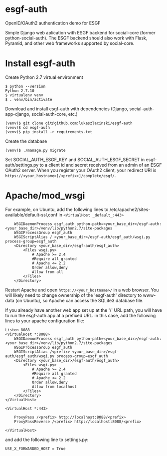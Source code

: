# esgf-auth
OpenID/OAuth2 authentication demo for ESGF

Simple Django web aplication with ESGF backend for social-core (former python-social-auth). The ESGF backend should also work with Flask, Pyramid, and other web frameworks supported by social-core.

# Install esgf-auth

Create Python 2.7 virtual environment

```
$ python --version 
Python 2.7.10
$ virtualenv venv
$ . venv/bin/activate
```

Download and install esgf-auth with dependencies (Django, social-auth-app-django, social-auth-core, etc.)

```
(venv)$ git clone git@github.com:lukaszlacinski/esgf-auth
(venv)$ cd esgf-auth
(venv)$ pip install -r requirements.txt
```

Create the database

```
(venv)$ ./manage.py migrate
```

Set SOCIAL_AUTH_ESGF_KEY and SOCIAL_AUTH_ESGF_SECRET in esgf-auth/settings.py to a client id and secret received from an admin of an ESGF OAuth2 server. When you register your OAuth2 client, your redirect URI is `https://<your_hostname>[/<prefix>]/complete/esgf/`.


# Apache/mod_wsgi

For example, on Ubuntu, add the following lines to /etc/apache2/sites-available/default-ssl,conf in `<VirtualHost _default_:443>`

```
    WSGIDaemonProcess esgf_auth python-path=<your_base_dir>/esgf-auth:<your_base_dir>/venv/lib/python2.7/site-packages
    WSGIProcessGroup esgf_auth
    WSGIScriptAlias / <your_base_dir>/esgf-auth/esgf_auth/wsgi.py process-group=esgf_auth
    <Directory <your_base_dir>/esgf-auth/esgf_auth>
        <Files wsgi.py>
            # Apache >= 2.4
            #Require all granted
            # Apache <= 2.2
            Order allow,deny
            Allow from all
        </Files>
    </Directory>
```

Restart Apache and open `https://<your_hostname>/` in a web browser. You will likely need to change ownership of the 'esgf-auth' directory to www-data (on Ubuntu), so Apache can access the SQLite3 database file.

If you already have another web app set up at the '/' URL path, you will have to run the esgf-auth app at a prefixed URL. in this case, add the following lines to your apache configuration file:

```
Listen 8088
<VirtualHost *:8088>
    WSGIDaemonProcess esgf_auth python-path=<your_base_dir>/esgf-auth:<your_base_dir>/venv/lib/python2.7/site-packages
    WSGIProcessGroup esgf_auth
    WSGIScriptAlias /<prefix> <your_base_dir>/esgf-auth/esgf_auth/wsgi.py process-group=esgf_auth
    <Directory <your_base_dir>/esgf-auth/esgf_auth>
        <Files wsgi.py>
            # Apache >= 2.4
            #Require all granted
            # Apache <= 2.2
            Order allow,deny
            Allow from localhost
        </Files>
    </Directory>
</VirtualHost>

<VirtualHost *:443>

    ProxyPass /<prefix> http://localhost:8088/<prefix>
    ProxyPassReverse /<prefix> http://localhost:8088/<prefix>

</VirtualHost>
```
and add the following line to settings.py:
```
USE_X_FORWARDED_HOST = True
```
